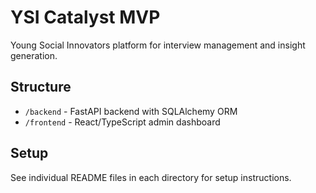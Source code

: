 # YSI Catalyst MVP

Young Social Innovators platform for interview management and insight generation.

## Structure

- `/backend` - FastAPI backend with SQLAlchemy ORM
- `/frontend` - React/TypeScript admin dashboard

## Setup

See individual README files in each directory for setup instructions.